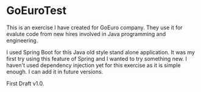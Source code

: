 # GoEuroTest
This is an exercise I have created for GoEuro company. They use it for evalute code from new hires involved in Java programming and engineering.

I used Spring Boot for this Java old style stand alone application. It was my first try using this feature of Spring and I wanted to try something new.
I haven't used dependency injection yet for this exercise as it is simple enough. I can add it in future versions.

First Draft v1.0.
